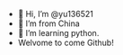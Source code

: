 - 👋 Hi, I’m @yu136521
- 👀 I’m from China
- 🌱 I’m learning python.
- Welvome to come Github!

<!---
yu136521/yu136521 is a ✨ special ✨ repository because its `README.md` (this file) appears on your GitHub profile.
You can click the Preview link to take a look at your changes.
--->
